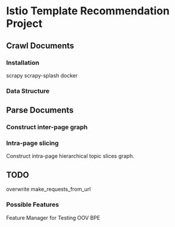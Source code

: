 # Istio Template Recommendation Project

## Crawl Documents
### Installation
scrapy
scrapy-splash
docker
### Data Structure

## Parse Documents
### Construct inter-page graph
### Intra-page slicing
Construct intra-page hierarchical topic slices graph.

## TODO
overwrite make_requests_from_url
### Possible Features

Feature Manager for Testing
OOV
BPE